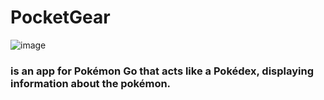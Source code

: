 # PocketGear
![image](https://github.com/Spaghettimonstar/PocketGear/assets/130066887/e4539076-0174-4162-a097-b5dfaa0cfdda)

### is an app for Pokémon Go that acts like a Pokédex, displaying information about the pokémon.


